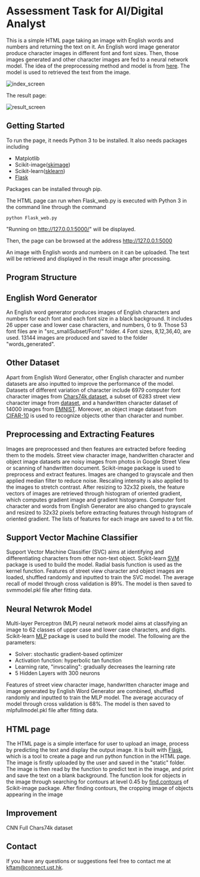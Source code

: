 # Assessment Task for AI/Digital Analyst

This is a simple HTML page taking an image with English words and numbers and returning the text on it. An English word image generator produce character images in different font and font sizes. Then, those images generated and other character images are fed to a neural network model. The idea of the preprocessing method and model is from [here](http://francescopochetti.com/text-recognition-natural-scenes/#first). The model is used to retrieved the text from the image.

![index_screen](https://user-images.githubusercontent.com/33834357/33052612-a88e3248-ceaa-11e7-9a9f-095aaefc50e0.JPG)

The result page:

![result_screen](https://user-images.githubusercontent.com/33834357/33053394-4c428b3e-ceae-11e7-8717-8dc2e414cd51.JPG)

## Getting Started

To run the page, it needs Python 3 to be installed. It also needs packages including
 * Matplotlib
 * Scikit-image([skimage](http://scikit-image.org/))
 * Scikit-learn([sklearn](http://scikit-learn.org/stable/))
 * [Flask](http://flask.pocoo.org/)

Packages can be installed through pip.

The HTML page can run when Flask_web.py is executed with Python 3 in the command line through the command 
```
python Flask_web.py
```

"Running on http://127.0.0.1:5000/" will be displayed.

Then, the page can be browsed at the address http://127.0.0.1:5000

An image with English words and numbers on it can be uploaded. The text will be retrieved and displayed in the result image after processing.

## Program Structure

## English Word Generator

An English word generator produces images of English characters and numbers for each font and each font size in a black background. It includes 26 upper case and lower case characters, and numbers, 0 to 9. Those 53 font files are in "src_smallSubset/Font/" folder. 4 Font sizes, 8,12,36,40, are used. 13144 images are produced and saved to the folder "words_generated".

## Other Dataset

Apart from English Word Generator, other English character and number datasets are also inputted to improve the performance of the model. Datasets of different variation of character include 6979 computer font character images from [Chars74k dataset](http://www.ee.surrey.ac.uk/CVSSP/demos/chars74k/), a subset of 6283 street view character image from [dataset](https://www.kaggle.com/c/street-view-getting-started-with-julia/data), and a handwritten character dataset of 14000 images from [EMNIST](https://www.nist.gov/itl/iad/image-group/emnist-dataset).
Moreover, an object image dataset from [CIFAR-10](https://www.kaggle.com/c/cifar-10/data) is used to recognize objects other than character and number.

## Preprocessing and Extracting Features

Images are preprocessed and then features are extracted before feeding them to the models. Street view character image, handwritten character and object image datasets are noisy images from photos in Google Street View or scanning of handwritten document. Scikit-image package is used to preprocess and extract features. Images are changed to grayscale and then applied median filter to reduce noise. Rescaling intensity is also applied to the images to stretch contrast. After resizing to 32x32 pixels, the feature vectors of images are retrieved through histogram of oriented gradient, which computes gradient image and gradient histograms.
Computer font character and words from English Generator are also changed to grayscale and resized to 32x32 pixels before extracting features through histogram of oriented gradient.
The lists of features for each image are saved to a txt file.

## Support Vector Machine Classifier

Support Vector Machine Classifier (SVC) aims at identifying and differentiating characters from other non-text object. Scikit-learn [SVM](http://scikit-learn.org/stable/modules/generated/sklearn.svm.SVC.html) package is used to build the model. Radial basis function is used as the kernel function. Features of street view character and object images are loaded, shuffled randomly and inputted to train the SVC model. The average recall of model through cross validation is 89%. The model is then saved to svmmodel.pkl file after fitting data.

## Neural Netwrok Model

Multi-layer Perceptron (MLP) neural network model aims at classifying an image to 62 classes of upper case and lower case characters, and digits. Scikit-learn [MLP](http://scikit-learn.org/stable/modules/generated/sklearn.neural_network.MLPClassifier.html) package is used to build the model. The following are the parameters:

 * Solver: stochastic gradient-based optimizer
 * Activation function: hyperbolic tan function
 * Learning rate, "invscaling": gradually decreases the learning rate
 * 5 Hidden Layers with 300 neurons

Features of street view character image, handwritten character image and image generated by English Word Generator are combined, shuffled randomly and inputted to train the MLP model. The average accuracy of model through cross validation is 68%. The model is then saved to mlpfullmodel.pkl file after fitting data.

## HTML page

The HTML page is a simple interface for user to upload an image, process by predicting the text and display the output image. It is built with [Flask](http://flask.pocoo.org/), which is a tool to create a page and run python function in the HTML page. The image is firstly uploaded by the user and saved in the "static" folder. The image is then read by the function to predict text in the image, and print and save the text on a blank background. The function look for objects in the image through searching for contours at level 0.45 by [find.contours](http://scikit-image.org/docs/dev/api/skimage.measure.html#skimage.measure.find_contours) of Scikit-image package. After finding contours, the cropping image of objects appearing in the image 

## Improvement

CNN
Full Chars74k dataset

## Contact 
If you have any questions or suggestions feel free to contact me at <kftam@connect.ust.hk>.
